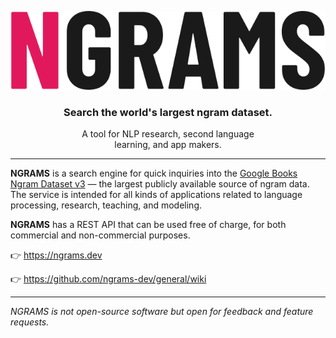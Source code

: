 <div align="center">

![NGRAMS logo](/images/logo.min.svg)

### Search the world's largest ngram dataset.

A tool for NLP research, second language<br>learning, and app makers.

</div>

---

**NGRAMS** is a search engine for quick inquiries into the [Google Books Ngram Dataset v3](https://storage.googleapis.com/books/ngrams/books/datasetsv3.html) — the largest publicly available source of ngram data. The service is intended for all kinds of applications related to language processing, research, teaching, and modeling.

**NGRAMS** has a REST API that can be used free of charge, for both commercial and non-commercial purposes.

:point_right: https://ngrams.dev

:point_right: https://github.com/ngrams-dev/general/wiki

---

_NGRAMS is not open-source software but open for feedback and feature requests._
